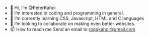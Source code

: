 - 👋 Hi, I’m @PeterKahoi
- 👀 I’m interested in coding and programming in general.
- 🌱 I’m currently learning CSS, Javascript, HTML and C languages
- 💞️ I’m looking to collaborate on making even better websites.
- 📫 How to reach me
  Send an email to roqqkahoi@gmail.com 

<!---
PeterKahoi/PeterKahoi is a ✨ special ✨ repository because its `README.md` (this file) appears on your GitHub profile.
You can click the Preview link to take a look at your changes.
--->
